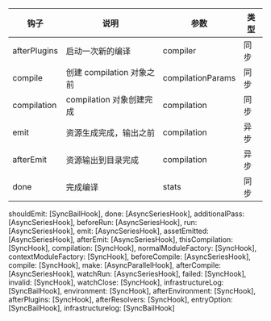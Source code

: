 | 钩子         | 说明                      | 参数              | 类型 |
| ------------ | ------------------------- | ----------------- | ---- |
| afterPlugins | 启动一次新的编译          | compiler          | 同步 |
| compile      | 创建 compilation 对象之前 | compilationParams | 同步 |
| compilation  | compilation 对象创建完成  | compilation       | 同步 |
| emit         | 资源生成完成，输出之前    | compilation       | 异步 |
| afterEmit    | 资源输出到目录完成        | compilation       | 异步 |
| done         | 完成编译                  | stats             | 同步 |

shouldEmit: [SyncBailHook],
done: [AsyncSeriesHook],
additionalPass: [AsyncSeriesHook],
beforeRun: [AsyncSeriesHook],
run: [AsyncSeriesHook],
emit: [AsyncSeriesHook],
assetEmitted: [AsyncSeriesHook],
afterEmit: [AsyncSeriesHook],
thisCompilation: [SyncHook],
compilation: [SyncHook],
normalModuleFactory: [SyncHook],
contextModuleFactory: [SyncHook],
beforeCompile: [AsyncSeriesHook],
compile: [SyncHook],
make: [AsyncParallelHook],
afterCompile: [AsyncSeriesHook],
watchRun: [AsyncSeriesHook],
failed: [SyncHook],
invalid: [SyncHook],
watchClose: [SyncHook],
infrastructureLog: [SyncBailHook],
environment: [SyncHook],
afterEnvironment: [SyncHook],
afterPlugins: [SyncHook],
afterResolvers: [SyncHook],
entryOption: [SyncBailHook],
infrastructurelog: [SyncBailHook]
